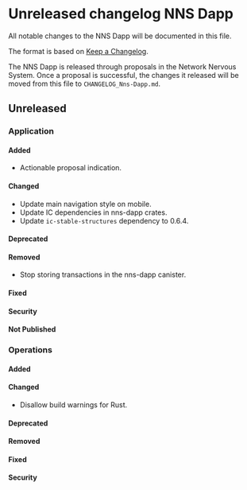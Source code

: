 
# Unreleased changelog NNS Dapp

All notable changes to the NNS Dapp will be documented in this file.

The format is based on [Keep a Changelog](https://keepachangelog.com/en/1.0.0/).

The NNS Dapp is released through proposals in the Network Nervous System. Once a
proposal is successful, the changes it released will be moved from this file to
`CHANGELOG_Nns-Dapp.md`.

## Unreleased

### Application

#### Added

* Actionable proposal indication.

#### Changed

* Update main navigation style on mobile. 
* Update IC dependencies in nns-dapp crates.
* Update `ic-stable-structures` dependency to 0.6.4.

#### Deprecated

#### Removed

* Stop storing transactions in the nns-dapp canister.

#### Fixed

#### Security

#### Not Published

### Operations

#### Added

#### Changed

* Disallow build warnings for Rust.

#### Deprecated

#### Removed

#### Fixed

#### Security
